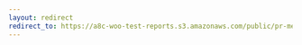 ```yaml
---
layout: redirect
redirect_to: https://a8c-woo-test-reports.s3.amazonaws.com/public/pr-merge/43069/api/index.html
---
```

